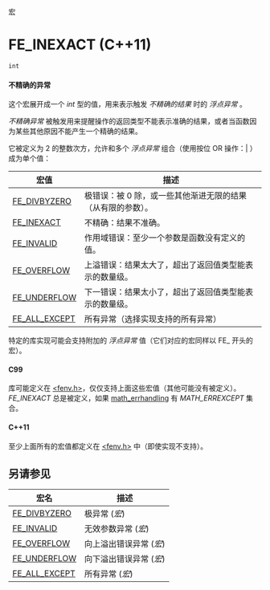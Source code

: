 宏

# FE_INEXACT (C++11)

`int`

#### 不精确的异常

这个宏展开成一个 _int_ 型的值，用来表示触发 _不精确的结果_ 时的 _浮点异常_ 。

_不精确异常_ 被触发用来提醒操作的返回类型不能表示准确的结果，或者当函数因为某些其他原因不能产生一个精确的结果。

它被定义为 2 的整数次方，允许和多个 _浮点异常_ 组合（使用按位 OR 操作：| ）成为单个值：

宏值                              | 描述
--------------------------------- | --------------------------------------------------------------
[FE_DIVBYZERO](FE_DIVBYZERO.md)   | 极错误：被 0 除，或一些其他渐进无限的结果（从有限的参数）。
[FE_INEXACT](FE_INEXACT.md)       | 不精确：结果不准确。
[FE_INVALID](FE_INVALID.md)       | 作用域错误：至少一个参数是函数没有定义的值。
[FE_OVERFLOW](FE_OVERFLOW.md)     | 上溢错误：结果太大了，超出了返回值类型能表示的数量级。
[FE_UNDERFLOW](FE_UNDERFLOW.md)   | 下一错误：结果太小了，超出了返回值类型能表示的数量级。
[FE_ALL_EXCEPT](FE_ALL_EXCEPT.md) | 所有异常（选择实现支持的所有异常）

特定的库实现可能会支持附加的 _浮点异常_ 值（它们对应的宏同样以 FE_ 开头的宏）。

#### C99

库可能定义在 [\<fenv.h\>](README.md)，仅仅支持上面这些宏值（其他可能没有被定义）。  
_FE_INEXACT_ 总是被定义，如果 [math_errhandling](../cmath/math_errhandling.md) 有 _MATH_ERREXCEPT_ 集合。 

#### C++11

至少上面所有的宏值都定义在 [\<fenv.h\>](README.md) 中（即使实现不支持）。


## 另请参见

宏名                                | 描述
----------------------------------- | -----------------------
[FE\_DIVBYZERO](FE_DIVBYZERO.md)    | 极异常 (_宏_)
[FE\_INVALID](FE_INVALID.md)        | 无效参数异常 (_宏_)
[FE\_OVERFLOW](FE_OVERFLOW.md)      | 向上溢出错误异常 (_宏_)
[FE\_UNDERFLOW](FE_UNDERFOW.md)     | 向下溢出错误异常 (_宏_)
[FE\_ALL\_EXCEPT](FE_ALL_EXCEPT.md) | 所有异常 (_宏_)
